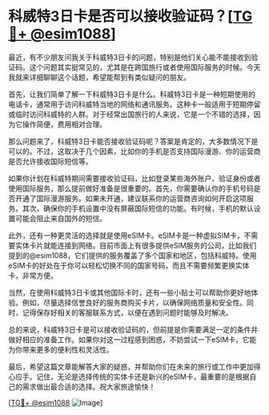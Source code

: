 # 科威特3日卡是否可以接收验证码？[[TG💪+ @esim1088](https://t.me/s/esim1088)]

最近，有不少朋友问我关于科威特3日卡的问题，特别是他们关心能不能接收到验证码。这个问题其实挺常见的，尤其是在跨国旅行或者使用国际服务的时候。今天我就来详细聊聊这个话题，希望能帮到有类似疑问的朋友。

首先，让我们简单了解一下科威特3日卡是什么。科威特3日卡是一种短期使用的电话卡，通常用于访问科威特当地的网络和通讯服务。这种卡一般适用于短期停留或临时访问科威特的人群。对于经常出国旅行的人来说，它是一个不错的选择，因为它操作简便，费用相对合理。

那么问题来了，科威特3日卡能否接收验证码呢？答案是肯定的，大多数情况下是可以的。不过，这取决于几个因素，比如你的手机是否支持国际漫游、你的运营商是否允许接收国际短信等。

如果你计划在科威特期间需要接收验证码，比如登录某些海外账户、验证身份或者使用国际服务，那么提前做好准备是很重要的。首先，你需要确认你的手机号码是否开通了国际漫游服务。如果未开通，建议联系你的运营商咨询如何开启这项服务。其次，确保你的手机设置中没有屏蔽国际短信的功能。有时候，手机的默认设置可能会阻止来自国外的短信。

此外，还有一种更灵活的选择就是使用eSIM卡。eSIM卡是一种虚拟SIM卡，不需要实体卡片就能连接到网络。目前市面上有很多提供eSIM服务的公司，比如我们提到的@esim1088，它们提供的服务覆盖了多个国家和地区，包括科威特。使用eSIM卡的好处在于你可以轻松切换不同的国家号码，而且不需要频繁更换实体卡，非常方便。

当然，在使用科威特3日卡或其他国际卡时，还有一些小贴士可以帮助你更好地体验。例如，尽量选择信誉良好的服务商购买卡片，以确保网络质量和安全性。同时，记得保存好相关的客服联系方式，以便在遇到问题时能够及时解决。

总的来说，科威特3日卡是可以接收验证码的，但前提是你需要满足一定的条件并做好相应的准备工作。如果你对这一过程感到困惑，不妨尝试一下eSIM卡，它能为你带来更多的便利性和灵活性。

最后，希望这篇文章能解答大家的疑惑，并帮助你们在未来的旅行或工作中更加得心应手。记住，无论是选择传统的实体卡还是新兴的eSIM卡，最重要的是根据自己的需求做出最合适的选择。祝大家旅途愉快！

[[TG💪+ @esim1088](https://t.me/s/esim1088) ![Image](https://i.postimg.cc/4NQfJmqS/Snipaste-2025-05-13-00-14-12.png)]